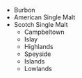 *	Burbon
*	American Single Malt
*	Scotch Single Malt
    * Campbeltown
    * Islay
    * Highlands
    * Speyside
    * Islands
    * Lowlands
